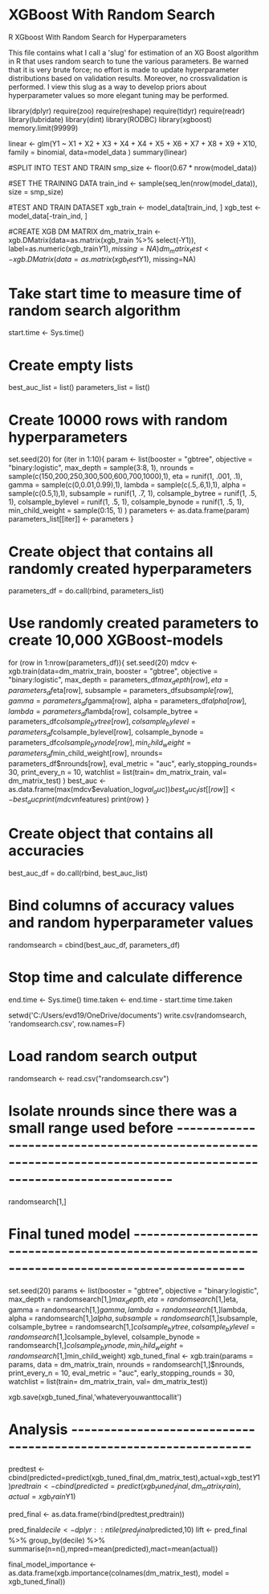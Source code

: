 # XGBoost With Random Search
R XGboost With Random Search for Hyperparameters

This file contains what I call a 'slug' for estimation of an XG Boost algorithm in R that uses random search to tune the various parameters. Be warned that it is very brute force; no effort is made to update hyperparameter distributions based on validation results. Moreover, no crossvalidation is performed. I view this slug as a way to develop priors about hyperparameter values so more elegant tuning may be performed. 

library(dplyr)
require(zoo)
require(reshape)
require(tidyr)
require(readr)
library(lubridate)
library(dint)
library(RODBC)
library(xgboost)
memory.limit(99999)




linear <- glm(Y1 ~ X1 + X2 + X3 + X4 + X4 + X5 + X6 + X7 + X8 + X9 + X10, family = binomial, data=model_data )
summary(linear)





#SPLIT INTO TEST AND TRAIN
smp_size <- floor(0.67 * nrow(model_data))

#SET THE TRAINING DATA
train_ind <- sample(seq_len(nrow(model_data)), size = smp_size)

#TEST AND TRAIN DATASET
xgb_train <- model_data[train_ind, ]
xgb_test <- model_data[-train_ind, ]

#CREATE XGB DM MATRIX
dm_matrix_train <- xgb.DMatrix(data=as.matrix(xgb_train %>% select(-Y1)), label=as.numeric(xgb_train$Y1), missing=NA)
dm_matrix_test <- xgb.DMatrix(data=as.matrix(xgb_test %>% select(-Y1)), label=as.numeric(xgb_test$Y1), missing=NA)





# Take start time to measure time of random search algorithm
start.time <- Sys.time()

# Create empty lists
best_auc_list = list()
parameters_list = list()

# Create 10000 rows with random hyperparameters
set.seed(20)
for (iter in 1:10){
  param <- list(booster = "gbtree",
                objective = "binary:logistic",
                max_depth = sample(3:8, 1),
                nrounds = sample(c(150,200,250,300,500,600,700,1000),1),
                eta =  runif(1, .001, .1),
                gamma = sample(c(0,0.01,0.99),1),
                lambda = sample(c(.5,.6,1),1),
                alpha = sample(c(0.5,1),1),
                subsample = runif(1, .7, 1),
                colsample_bytree = runif(1, .5, 1),
                colsample_bylevel = runif(1, .5, 1),
                colsample_bynode =  runif(1, .5, 1),
                min_child_weight =  sample(0:15, 1)
  )
  parameters <- as.data.frame(param)
  parameters_list[[iter]] <- parameters
}

# Create object that contains all randomly created hyperparameters
parameters_df = do.call(rbind, parameters_list)

# Use randomly created parameters to create 10,000 XGBoost-models
for (row in 1:nrow(parameters_df)){
  set.seed(20)
  mdcv <- xgb.train(data=dm_matrix_train,
                    booster = "gbtree",
                    objective = "binary:logistic",
                    max_depth = parameters_df$max_depth[row],
                    eta = parameters_df$eta[row],
                    subsample = parameters_df$subsample[row],
                    gamma = parameters_df$gamma[row],
                    alpha = parameters_df$alpha[row],
                    lambda = parameters_df$lambda[row],
                    colsample_bytree = parameters_df$colsample_bytree[row],
                    colsample_bylevel = parameters_df$colsample_bylevel[row],
                    colsample_bynode = parameters_df$colsample_bynode[row],
                    min_child_weight = parameters_df$min_child_weight[row],
                    nrounds= parameters_df$nrounds[row],
                    eval_metric = "auc",
                    early_stopping_rounds= 30,
                    print_every_n = 10,
                    watchlist = list(train= dm_matrix_train, val= dm_matrix_test)
  )
  best_auc <- as.data.frame(max(mdcv$evaluation_log$val_auc))
  best_auc_list[[row]] <- best_auc
  print(mdcv$nfeatures)
  print(row)
}

# Create object that contains all accuracies
best_auc_df = do.call(rbind, best_auc_list)

# Bind columns of accuracy values and random hyperparameter values
randomsearch = cbind(best_auc_df, parameters_df)


# Stop time and calculate difference
end.time <- Sys.time()
time.taken <- end.time - start.time
time.taken

setwd('C:/Users/evd19/OneDrive/documents')
write.csv(randomsearch, 'randomsearch.csv', row.names=F)

# Load random search output
randomsearch <- read.csv("randomsearch.csv")




# Isolate nrounds since there was a small range used before -----------------------------------------------------------------------------------------------------------------

randomsearch[1,]





# Final tuned model ---------------------------------------------------------------------------------------------
set.seed(20)
params <- list(booster = "gbtree", 
               objective = "binary:logistic",
               max_depth = randomsearch[1,]$max_depth,
               eta = randomsearch[1,]$eta,
               gamma = randomsearch[1,]$gamma,
               lambda = randomsearch[1,]$lambda,
               alpha = randomsearch[1,]$alpha,
               subsample = randomsearch[1,]$subsample,
               colsample_bytree = randomsearch[1,]$colsample_bytree,
               colsample_bylevel = randomsearch[1,]$colsample_bylevel,
               colsample_bynode = randomsearch[1,]$colsample_bynode,
               min_child_weight = randomsearch[1,]$min_child_weight)
xgb_tuned_final <- xgb.train(params = params,
                             data = dm_matrix_train,
                             nrounds = randomsearch[1,]$nrounds,
                             print_every_n = 10,
                             eval_metric = "auc",
                             early_stopping_rounds = 30,
                             watchlist = list(train= dm_matrix_train, val= dm_matrix_test))

xgb.save(xgb_tuned_final,'whateveryouwanttocallit')

# Analysis -----------------------------------------------------------------


predtest <- cbind(predicted=predict(xgb_tuned_final,dm_matrix_test),actual=xgb_test$Y1)
predtrain <- cbind(predicted=predict(xgb_tuned_final,dm_matrix_train),actual=xgb_train$Y1)

pred_final <- as.data.frame(rbind(predtest,predtrain))


pred_final$decile <- dplyr::ntile(pred_final$predicted,10)
lift <- pred_final %>%  group_by(decile) %>% summarise(n=n(),mpred=mean(predicted),mact=mean(actual))


final_model_importance <- as.data.frame(xgb.importance(colnames(dm_matrix_test), model = xgb_tuned_final))



